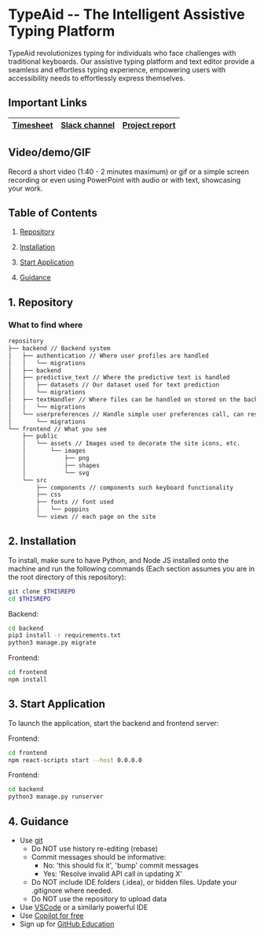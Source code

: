 # TypeAid -- The Intelligent Assistive Typing Platform

TypeAid revolutionizes typing for individuals who face challenges with traditional keyboards. Our assistive typing platform and text editor provide a seamless and effortless typing experience, empowering users with accessibility needs to effortlessly express themselves.

## Important Links

| [Timesheet](https://1sfu-my.sharepoint.com/:x:/g/personal/hamarneh_sfu_ca/EdXmT3EDjcBEvJTaUMvAC-UB8svaVSuxkiQCcB5B_pV3Zw?e=NVgt7v) | [Slack channel](https://sfucmpt340spring2024.slack.com/canvas/C06DYV2093M) | [Project report](https://www.overleaf.com/project/65a57e44b93abb9b5d34e3cc) |
|-----------|---------------|-------------------------|

## Video/demo/GIF
Record a short video (1:40 - 2 minutes maximum) or gif or a simple screen recording or even using PowerPoint with audio or with text, showcasing your work.


## Table of Contents
1. [Repository](#demo)

2. [Installation](#installation)

3. [Start Application](#repro)

4. [Guidance](#guide)


<a name="demo"></a>
## 1. Repository

### What to find where

```bash
repository
├── backend // Backend system
│   ├── authentication // Where user profiles are handled
│   │   └── migrations
│   ├── backend
│   ├── predictive_text // Where the predictive text is handled
│   │   ├── datasets // Our dataset used for text prediction
│   │   └── migrations
│   ├── textHandler // Where files can be handled on stored on the backend database, currently unused. 
│   │   └── migrations
│   └── userpreferences // Handle simple user preferences call, can reset, edit or add new user settings.
│       └── migrations
└── frontend // What you see
    ├── public 
    │   └── assets // Images used to decorate the site icons, etc.
    │       └── images
    │           ├── png
    │           ├── shapes
    │           └── svg
    └── src
        ├── components // components such keyboard functionality 
        ├── css
        ├── fonts // font used 
        │   └── poppins
        └── views // each page on the site
```

<a name="installation"></a>

## 2. Installation

To install, make sure to have Python, and Node JS installed onto the machine and run the following commands (Each section assumes you are in the root directory of this repository):

```bash
git clone $THISREPO
cd $THISREPO
```

Backend:
```bash
cd backend
pip3 install -r requirements.txt
python3 manage.py migrate
```

Frontend:
```bash
cd frontend
npm install
```

<a name="repro"></a>
## 3. Start Application
To launch the application, start the backend and frontend server:

Frontend:
```bash
cd frontend
npm react-scripts start --host 0.0.0.0
```
Frontend:
```bash
cd backend
python3 manage.py runserver
```


<a name="guide"></a>
## 4. Guidance

- Use [git](https://git-scm.com/book/en/v2)
    - Do NOT use history re-editing (rebase)
    - Commit messages should be informative:
        - No: 'this should fix it', 'bump' commit messages
        - Yes: 'Resolve invalid API call in updating X'
    - Do NOT include IDE folders (.idea), or hidden files. Update your .gitignore where needed.
    - Do NOT use the repository to upload data
- Use [VSCode](https://code.visualstudio.com/) or a similarly powerful IDE
- Use [Copilot for free](https://dev.to/twizelissa/how-to-enable-github-copilot-for-free-as-student-4kal)
- Sign up for [GitHub Education](https://education.github.com/) 
